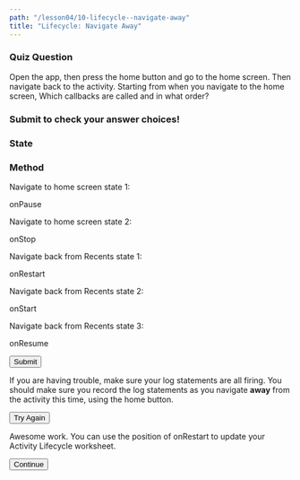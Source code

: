 ```yaml
---
path: "/lesson04/10-lifecycle--navigate-away"
title: "Lifecycle: Navigate Away"
---
```


<h3>Quiz Question</h3>
<p>Open the app, then press the home button and go to the home screen. Then navigate back to the activity. Starting from when you navigate to the home screen, Which callbacks are called and in what order?</p>
<h3>Submit to check your answer choices!</h3>
<h3>State</h3>  <h3>Method</h3>
<p>Navigate to home screen state 1:</p> <p>onPause</p>
<p>Navigate to home screen state 2:</p> <p>onStop</p>
<p>Navigate back from Recents state 1:</p>  <p>onRestart</p>
<p>Navigate back from Recents state 2:</p>  <p>onStart</p>
<p>Navigate back from Recents state 3:</p>  <p>onResume</p>
<button>Submit</button>

<p>If you are having trouble, make sure your log statements are all firing. You should make sure you record the log statements as you navigate <strong>away</strong> from the activity this time, using the home button.</p>
<button>Try Again</button>

<p>Awesome work. You can use the position of onRestart to update your Activity Lifecycle worksheet.</p>
<button>Continue</button>

<youtube id="Q9qIXtjEu3Q"></youtube>

